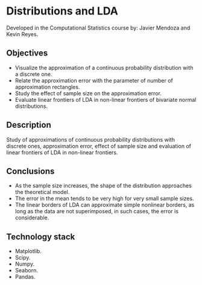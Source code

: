 # Distributions and LDA
Developed in the Computational Statistics course by: Javier Mendoza and Kevin Reyes.
## Objectives
- Visualize the approximation of a continuous probability distribution with a discrete one.
- Relate the approximation error with the parameter of number of approximation rectangles.
- Study the effect of sample size on the approximation error.
- Evaluate linear frontiers of LDA in non-linear frontiers of bivariate normal distributions.

## Description
Study of approximations of continuous probability distributions with discrete ones, approximation error, effect of sample size and evaluation of linear frontiers of LDA in non-linear frontiers.

## Conclusions
- As the sample size increases, the shape of the distribution approaches the theoretical model.
- The error in the mean tends to be very high for very small sample sizes.
- The linear borders of LDA can approximate simple nonlinear borders, as long as the data are not superimposed, in such cases, the error is considerable.

## Technology stack
- Matplotlib.
- Scipy.
- Numpy.
- Seaborn.
- Pandas.